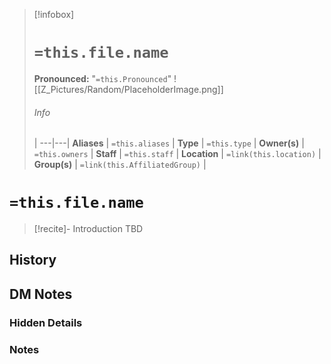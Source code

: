 > [!infobox]
> # `=this.file.name`
> **Pronounced:**  "`=this.Pronounced`"
> ![[Z_Pictures/Random/PlaceholderImage.png]]
> ###### Info
>  |
> ---|---|
> **Aliases** | `=this.aliases` |
> **Type** | `=this.type` |
> **Owner(s)** | `=this.owners` |
> **Staff** | `=this.staff` |
> **Location** | `=link(this.location)` |
> **Group(s)** | `=link(this.AffiliatedGroup)` |

# `=this.file.name`
> [!recite]- Introduction
TBD

## History


## DM Notes
### Hidden Details


### Notes
